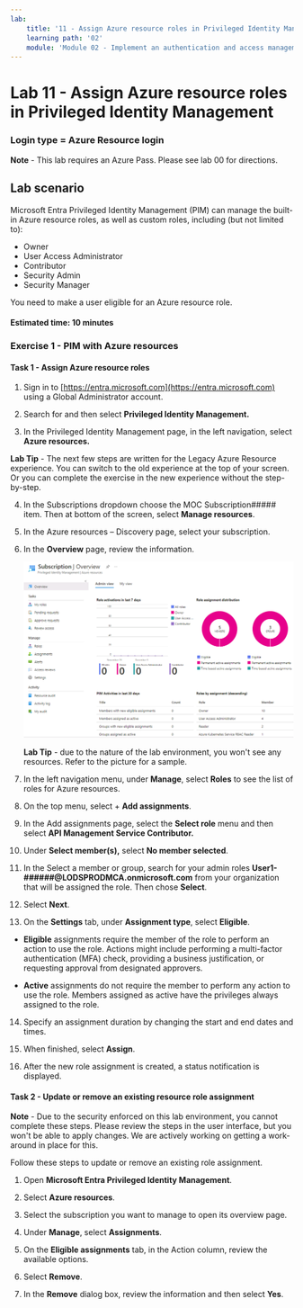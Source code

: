 ```yaml
---
lab:
    title: '11 - Assign Azure resource roles in Privileged Identity Management'
    learning path: '02'
    module: 'Module 02 - Implement an authentication and access management solution'
---
```


# Lab 11 - Assign Azure resource roles in Privileged Identity Management

### Login type = Azure Resource login

**Note** - This lab requires an Azure Pass. Please see lab 00 for directions.

## Lab scenario

Microsoft Entra Privileged Identity Management (PIM) can manage the built-in Azure resource roles, as well as custom roles, including (but not limited to):

- Owner
- User Access Administrator
- Contributor
- Security Admin
- Security Manager

You need to make a user eligible for an Azure resource role.

#### Estimated time: 10 minutes

### Exercise 1 - PIM with Azure resources

#### Task 1 - Assign Azure resource roles

1. Sign in to [https://entra.microsoft.com](https://entra.microsoft.com) using a Global Administrator account.

2. Search for and then select **Privileged Identity Management.**

3. In the Privileged Identity Management page, in the left navigation, select **Azure resources.**

**Lab Tip** - The next few steps are written for the Legacy Azure Resource experience.  You can switch to the old experience at the top of your screen. Or you can complete the exercise in the new experience without the step-by-step.

4. In the Subscriptions dropdown choose the MOC Subscription##### item. Then at bottom of the screen, select **Manage resources**.

5. In the Azure resources – Discovery page, select your subscription.

6. In the **Overview** page, review the information.

   ![Screen image displaying the recently added Azure resource](./media/lp4-mod3-pim-az-resource-overview.png)

   **Lab Tip** - due to the nature of the lab environment, you won't see any resources. Refer to the picture for a sample.

7. In the left navigation menu, under **Manage**, select **Roles** to see the list of roles for Azure resources.

8. On the top menu, select + **Add assignments**.

9. In the Add assignments page, select the **Select role** menu and then select **API Management Service Contributor.**

10. Under **Select member(s),** select **No member selected**.

11. In the Select a member or group, search for your admin roles **User1-######@LODSPRODMCA.onmicrosoft.com** from your organization that will be assigned the role.  Then chose **Select**.

12. Select **Next**.

13. On the **Settings** tab, under **Assignment type**, select **Eligible**.

   - **Eligible** assignments require the member of the role to perform an action to use the role. Actions might include performing a multi-factor authentication (MFA) check, providing a business justification, or requesting approval from designated approvers.

   - **Active** assignments do not require the member to perform any action to use the role. Members assigned as active have the privileges always assigned to the role.

14. Specify an assignment duration by changing the start and end dates and times.

15. When finished, select **Assign**.

16. After the new role assignment is created, a status notification is displayed.

#### Task 2 - Update or remove an existing resource role assignment

**Note** - Due to the security enforced on this lab environment, you cannot complete these steps.  Please review the steps in the user interface, but you won't be able to apply changes.  We are actively working on getting a work-around in place for this.

Follow these steps to update or remove an existing role assignment.

1. Open **Microsoft Entra Privileged Identity Management**.

2. Select **Azure resources**.

3. Select the subscription you want to manage to open its overview page.

4. Under **Manage**, select **Assignments**.

5. On the **Eligible assignments** tab, in the Action column, review the available options.

6. Select **Remove**.

7. In the **Remove** dialog box, review the information and then select **Yes**.
